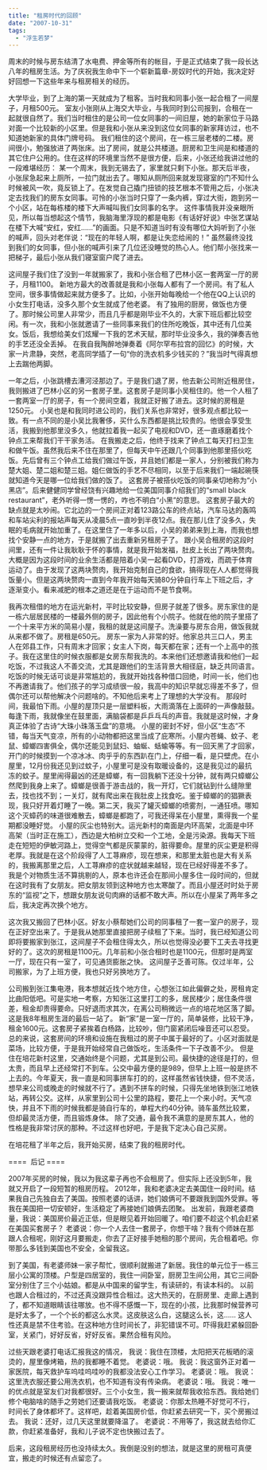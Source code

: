 ```yaml
---
title: "租房时代的回顾"
date: "2007-10-31"
tags: 
  - "浮生若梦"
---
```


周末的时候与房东结清了水电费、押金等所有的帐目，于是正式结束了我一段长达八年的租房生活。为了庆祝我生命中下一个崭新篇章-房奴时代的开始，我决定好好回想一下这些年来与租房相关的经历。

大学毕业，到了上海的第一天就成为了租客。当时我和同事小张一起合租了一间屋子，月租500元。 室友小张刚从上海交大毕业，与我同时到公司报到，合租在一起就很自然了。我们当时租住的是公司一位女同事的一间旧屋，她的新家位于马路对面一个比较新的小区里。但是我和小张从来没到这位女同事的新家拜访过，也不知道她新家的具体门牌号码。 我们租住的这个房间，在一栋三层老楼的二楼。房间很小，勉强放进了两张床。出了房间，就是公共楼道。厨房和卫生间是和楼道的其它住户公用的。住在这样的环境里当然不是很方便，后来，小张还给我讲过他的一段难堪经历： 某一个周末，我到无锡去了，家里就只剩下小张。那天后半夜，小张尿急起来上厕所，一拉门就出去了。哪知从厕所回来就发现寝室的门不知什么时候被风一吹，竟反锁上了。在发觉自己撬门扭锁的技艺根本不管用之后，小张决定去找我们的房东女同事。可怜的小张当时只穿了一条内裤，穿过大街，跑到另一个小区，站在每栋楼的楼下大声喊叫我们女同事的名字。 这件事情我并没亲眼所见，所以每当想起这个情节，我脑海里浮现的都是电影《有话好好说》中张艺谋站在楼下大喊“安红，安红……”的画面。只是不知道当时有没有哪位大妈听到了小张的喊声，回头对老伴说：“现在的年轻人啊，都是让失恋给闹的！” 虽然最终没找到我们的女同事，但小张的喊声引来了几位还没睡觉的热心人。他们帮小张找来一把梯子，最后小张从我们寝室窗户爬了进去。

这间屋子我们住了没到一年就搬家了，我和小张合租了巴林小区一套两室一厅的房子，月租1100。 新地方最大的改善就是我和小张每人都有了一个房间。有了私人空间，很多事情做起来就方便多了。比如，小张开始每晚给一个他在QQ上认识的小女生打电话，没多久那个女生就成了他老婆。 有了独用的厨房，做饭也方便了。那时候公司里人非常少，而且几乎都是刚毕业不久的，大家下班后都比较空闲。有一次，我和小张就邀请了一些同事来我们的住所吃晚饭，其中还有几位美女。饭后，我想给美女们炫耀一下我的艺术天赋，那时毕业没多久，我的弹奏吉他的手艺还没全丢掉。 在我自我陶醉地弹奏着《阿尔罕布拉宫的回忆》的时候，大家一片肃静，突然，老高同学插了一句“你的洗衣机多少钱买的？”我当时气得真想上去踹他两脚。

一年之后，小张跳槽去漕河泾那边了。于是我们退了房，他去新公司附近租房住，我则搬进了巴林小区的另一套房子里。这套房子是同事小吴租住的。他一个人租了一套两室一厅的房子，有一个房间空着，我就正好搬了进去。这时候的房租是1250元。 小吴也是和我同时进公司的，我们关系也非常好，很多观点都比较一致。有一点不同的是小吴比我奢侈，买什么东西都是挑比较贵的。他很会享受生活，我搬到他那里没多久，他就拉着我一起买了电视和DVD，还一直琢磨着找个钟点工来帮我们干干家务活。 在我搬走之后，他终于找来了钟点工每天打扫卫生和做午饭。虽然我后来不住在那里了，但每天中午还跟几个同事到他那里搭伙吃饭。先后曾有三个钟点工给我们做过午饭，并且她们都是一家人，分别被我们称为楚大姐、楚二姐和楚三姐。姐仨做饭的手艺不尽相同，以至于后来我们一端起碗筷就知道今天是哪一位给我们做的饭了。 这套房子被搭伙吃饭的同事亲切地称为“小黑店”。后来健健同学曾经饶有兴趣地给一位美国同事介绍我们的“small black restaurant”，老外听得一愣一愣的，咋也不明白“小黑”的意思。 这套房子最大的缺点就是太吵闹。它北边的一个房间正对着123路公车的终点站，汽车马达的轰鸣和车站尖利的报站声每天从凌晨5点一直吵到半夜12点。我在那儿住了没多久，失眠的毛病就开始加重了。在这里住了一年多以后，小吴的弟弟来到上海，而我也想找个安静一点的地方，于是就搬了出去重新另租房子了。 跟小吴合租房的这段时间里，还有一件让我耿耿于怀的事情，就是我开始发福，肚皮上长出了两块赘肉。大概是因为这段时间的业余生活都是陪着小吴一起看DVD，打游戏，而疏于体育运动了。由于发现了这两块赘肉，我开始克制自己的食欲，搞得现在人人都觉得我饭量小。但是这两块赘肉一直到今年我开始每天骑80分钟自行车上下班之后，才逐渐变小。看来减肥的根本之道还是在于运动而不是节食啊。

我再次租借的地方在运光新村，平时比较安静，但房子就差了很多。房东家住的是一栋六层居民楼的一楼最外侧的房子，因此他有个小院子。他就在他的院子里搭了一个十来平方米的简易小屋，我租的就是这间屋子。洗澡要与房东合用，做饭我就从来都不做了。房租是650元。 房东一家为人非常的好。他家总共三口人，男主人在郊县工作，只有周末才回家；女主人下岗，每天都在家；还有一个上高中的孩子。我在这里住的时候衣服都是女房东帮我洗的。本来他们还想邀请我和他们一起吃饭，不过我这人不善交流，尤其是跟他们的生活背景大相径庭，缺乏共同语言。吃饭的时候无话可谈是非常尴尬的，我就开始找各种借口回绝，时间一长，他们也不再邀请我了。他们孩子的学习成绩很一般，我高中的知识早就忘得差不多了，但偶尔还可以帮他解决个问题啥的。不知他后来考上了理想的大学没有。 那段时间，我最怕下雨。小屋的屋顶只是一层塑料板，大雨滴落在上面砰的一声像敲鼓。每逢下雨，我就像坐在鼓里面，满脑袋都是乒乒乓乓的声音。我就是这时候，才身真正体验了古诗“大珠小珠落玉盘”的意境。 小屋的密封不好，但小区“生态”不错，每当天气变凉，所有的小动物都把这里当成了庇寒所。小屋内苍蝇、蚊子、老鼠、蟑螂四害俱全，偶尔还能见到鼠妇、蚰蜒、蛞蝓等等。有一回天黑了才回家，开门的时候摸到一个凉冰冰、肉乎乎的东西趴在门上，仔细一看，是只壁虎。在小屋里，12月份我还见到过蚊子，小屋里可是没有取暖设备的，这是我见过的最抗冻的蚊子。屋里闹得最凶的还是蟑螂，有一回我躺下还没十分钟，就有两只蟑螂公然爬到我身上来了。蟑螂是很善于游击战的，我一开灯，它们就钻到什么缝隙里去，找也找不到；一关灯，就有爬出来在我肚皮上找食吃。鉴于蟑螂的的猖獗表现，我只好开着灯睡了一晚。第二天，我买了罐灭蟑螂的喷雾剂，一通狂喷。哪知这个灭蟑药的味道很难散去，蟑螂是都跑了，可我还得呆在小屋里，熏得我一个星期都没睡好觉。 小屋的灰尘也特别大。运光新村的南面是内环高架，北面是中环高架（当时正在施工），西边是大柏树立交和一个工地，全是污染源。我每天下班走在短短的伊敏河路上，觉得空气都是灰蒙蒙的，脏得要命。屋里的灰尘更是积得老厚。我就是在这个阶段得了人工荨麻疹，现在想来，和那里太脏也是大有关系的，我搬离那里之后，人工荨麻疹的症状就越来越轻，现在已经好得差不多了。 我是个对物质生活不算挑剔的人，原本也许还会在那间小屋多住一段时间的，但就在这时我有了女朋友。把女朋友领到这种地方也太寒酸了。而且小屋还时时处于房东的“监视”之下，想跟女朋友说句肉麻的话都不敢大声。所以在小屋呆了两年多之后，我决定再次换个地方。

这次我又搬回了巴林小区。好友小蔡帮她们公司的同事租了一套一室户的房子，现在正好空出来了。于是我从她那里直接把房子续租了下来。当时，我已经知道公司即将要搬家到张江，这间屋子不会租住得太久，所以也觉得没必要下工夫去寻找更好的了。这次的房租是1100元。几年前和小张合租时也是1100元，但那时是两室一厅，现在只有一室了，可见通货膨胀之快。 这间屋子乏善可陈。仅过半年，公司搬家，为了上班方便，我也只好另换地方了。

公司搬到张江集电港，我本想就近找个地方住，心想张江如此偏僻之处，房租肯定比曲阳低吧。可是实地一考察，方知张江这里打工的多，居民楼少；居住条件很差，租金却贵得要命。只好退而求其次，在离公司稍微远一点的培花地区落了脚。这是我8年租房生涯的最后一站了。 新“家”是一室一厅的，简单装修，比较干净，租金1600元。这套房子紧挨着白杨路，比较吵，但门窗紧闭后噪音还可以忍受。总的来说，这套房间的环境和设施在我租过的房子中属于最好的了。小区对面就是菜场，比较方便，于是我开始经常自己做饭吃，生活条件一下子改善不少。 但是住在培花新村这里，交通始终是个问题，尤其是到公司。最快捷的途径是打的，但太贵，而且早上还经常打不到车。公交中最方便的是989，但早上上班一般是挤不上去的。今年夏天，我一直是和同事拼车打的的，这样虽然省钱快捷，但不灵活，想早来公司或晚走的时候就不行了。遇到不拼车的时候，只得先坐地铁到张江地铁站，再转公交。这样，从家里到公司十公里的路程，要花上一个来小时。天气凉快，并且不下雨的时候我都是骑自行车的，单程大约40分钟。骑车虽然比较累，但却最灵活方便，而且锻炼身体。 除了交通，最令我不满意的是房东其人，他的性格是我非常讨厌的那种。不过这样也好吧，于是我下定决心自己买房。

在培花租了半年之后，我开始买房，结束了我的租房时代。

\====  后记 ====

2007年买房的时候，我以为我这辈子再也不会租房了。但实际上还没到5年，我就又开启了一段短暂的租房历程。 2012年，我和老婆决定去美国住一段时间。结果我自己先独自去了美国。按照老婆的话讲，她们娘俩可不要跟我到国外受罪。等我在美国把一切安顿好，生活稳定了再接她们娘俩去团聚。 出发前，我跟老婆商量，我说：美国房价最近正低，但是眼见着开始回暖了。咱们要不趁这个机会赶紧在美国买套房子？ 老婆说：你一个人去住一套房子，你想干啥？我有个师妹在那跟人合租呢，刚好这月要搬走，你去了正好接手她租的那个房间，先合租着吧。你带那么多钱到美国也不安全，全留我这。

到了美国，有老婆师妹一家子帮忙，很顺利就搬进了新居。我住的单元位于一栋三层小公寓的顶楼。户型是四居室的，我住一间卧室，厨房卫生间公用，其它三间卧室分别住了三个小姑娘。都是从中国来的留学生，有读研的，有读本科的。 以前也跟人合租过的，不过还真没跟异性合租过。这大热天的，在厨房里、走廊上遇到了，都不知道眼睛该往哪放。也不得不感慨一下，现在的小孩，比我那时候营养可是好太多了，一个个长的都这么水灵。这皮肤这么白，这腿这么长，这…… 这人性还真是禁不住考验。在这种地方住时间长了，非犯错误不可。吓得我赶紧躲回卧室，关紧门，好好反省，好好反省。果然合租有风险。

过些天跟老婆打电话汇报我这的情况， 我说：我住在顶楼，太阳把天花板晒的滚烫的，屋里像烤箱，热的我都睡不着觉。 老婆说：哦。 我说：我这窗外正对着一家医院，每天救护车呜哇呜哇吵的我都没法安心工作学习。 老婆说：哦。 我说：这里洗衣服还要公用洗衣机，也不知道有没有传染病。 老婆说：哦。 我说：唯一的优点就是室友们对我都很好。三个小女生，我一搬来就帮我收拾东西。我给她们修个电脑啥的随手之劳她们还要请我吃饭。 老婆说：你那太热睡不好觉可不行，时间长了身体都坏了。这样吧，趁着美国房价低，你赶紧去研究一下，买个房搬过去。 我说：还好，过几天这里就要降温了。 老婆说：不用等了，我这就去给你汇款，你赶紧准备好，我和儿子说不定也快搬过去了。

后来，这段租房经历也没持续太久。我倒是没别的想法，就是这里的房租可真便宜，搬走的时候还有点留恋了。
